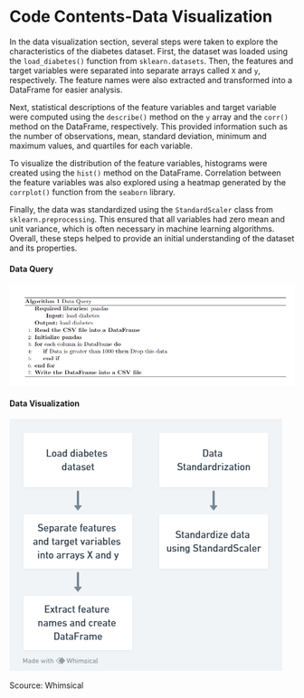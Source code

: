 # Code Contents-Data Visualization
In the data visualization section, several steps were taken to explore the characteristics of the diabetes dataset. First, the dataset was loaded using the `load_diabetes()` function from `sklearn.datasets`. Then, the features and target variables were separated into separate arrays called `X` and `y`, respectively. The feature names were also extracted and transformed into a DataFrame for easier analysis.

Next, statistical descriptions of the feature variables and target variable were computed using the `describe()` method on the `y` array and the `corr()` method on the DataFrame, respectively. This provided information such as the number of observations, mean, standard deviation, minimum and maximum values, and quartiles for each variable.

To visualize the distribution of the feature variables, histograms were created using the `hist()` method on the DataFrame. Correlation between the feature variables was also explored using a heatmap generated by the `corrplot()` function from the `seaborn` library.

Finally, the data was standardized using the `StandardScaler` class from `sklearn.preprocessing`. This ensured that all variables had zero mean and unit variance, which is often necessary in machine learning algorithms. Overall, these steps helped to provide an initial understanding of the dataset and its properties.

#### Data Query

![data_process](./data_pro.png)

#### Data Visualization

![data_process](./code.png)

Scource: Whimsical

